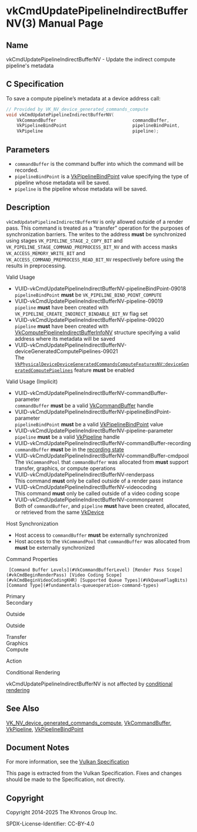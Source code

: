 # vkCmdUpdatePipelineIndirectBufferNV(3) Manual Page

## Name

vkCmdUpdatePipelineIndirectBufferNV - Update the indirect compute pipeline's metadata



## [](#_c_specification)C Specification

To save a compute pipeline’s metadata at a device address call:

```c++
// Provided by VK_NV_device_generated_commands_compute
void vkCmdUpdatePipelineIndirectBufferNV(
    VkCommandBuffer                             commandBuffer,
    VkPipelineBindPoint                         pipelineBindPoint,
    VkPipeline                                  pipeline);
```

## [](#_parameters)Parameters

- `commandBuffer` is the command buffer into which the command will be recorded.
- `pipelineBindPoint` is a [VkPipelineBindPoint](https://registry.khronos.org/vulkan/specs/latest/man/html/VkPipelineBindPoint.html) value specifying the type of pipeline whose metadata will be saved.
- `pipeline` is the pipeline whose metadata will be saved.

## [](#_description)Description

`vkCmdUpdatePipelineIndirectBufferNV` is only allowed outside of a render pass. This command is treated as a “transfer” operation for the purposes of synchronization barriers. The writes to the address **must** be synchronized using stages `VK_PIPELINE_STAGE_2_COPY_BIT` and `VK_PIPELINE_STAGE_COMMAND_PREPROCESS_BIT_NV` and with access masks `VK_ACCESS_MEMORY_WRITE_BIT` and `VK_ACCESS_COMMAND_PREPROCESS_READ_BIT_NV` respectively before using the results in preprocessing.

Valid Usage

- [](#VUID-vkCmdUpdatePipelineIndirectBufferNV-pipelineBindPoint-09018)VUID-vkCmdUpdatePipelineIndirectBufferNV-pipelineBindPoint-09018  
  `pipelineBindPoint` **must** be `VK_PIPELINE_BIND_POINT_COMPUTE`
- [](#VUID-vkCmdUpdatePipelineIndirectBufferNV-pipeline-09019)VUID-vkCmdUpdatePipelineIndirectBufferNV-pipeline-09019  
  `pipeline` **must** have been created with `VK_PIPELINE_CREATE_INDIRECT_BINDABLE_BIT_NV` flag set
- [](#VUID-vkCmdUpdatePipelineIndirectBufferNV-pipeline-09020)VUID-vkCmdUpdatePipelineIndirectBufferNV-pipeline-09020  
  `pipeline` **must** have been created with [VkComputePipelineIndirectBufferInfoNV](https://registry.khronos.org/vulkan/specs/latest/man/html/VkComputePipelineIndirectBufferInfoNV.html) structure specifying a valid address where its metadata will be saved
- [](#VUID-vkCmdUpdatePipelineIndirectBufferNV-deviceGeneratedComputePipelines-09021)VUID-vkCmdUpdatePipelineIndirectBufferNV-deviceGeneratedComputePipelines-09021  
  The [`VkPhysicalDeviceDeviceGeneratedCommandsComputeFeaturesNV`::`deviceGeneratedComputePipelines`](https://registry.khronos.org/vulkan/specs/latest/html/vkspec.html#features-deviceGeneratedComputePipelines) feature **must** be enabled

Valid Usage (Implicit)

- [](#VUID-vkCmdUpdatePipelineIndirectBufferNV-commandBuffer-parameter)VUID-vkCmdUpdatePipelineIndirectBufferNV-commandBuffer-parameter  
  `commandBuffer` **must** be a valid [VkCommandBuffer](https://registry.khronos.org/vulkan/specs/latest/man/html/VkCommandBuffer.html) handle
- [](#VUID-vkCmdUpdatePipelineIndirectBufferNV-pipelineBindPoint-parameter)VUID-vkCmdUpdatePipelineIndirectBufferNV-pipelineBindPoint-parameter  
  `pipelineBindPoint` **must** be a valid [VkPipelineBindPoint](https://registry.khronos.org/vulkan/specs/latest/man/html/VkPipelineBindPoint.html) value
- [](#VUID-vkCmdUpdatePipelineIndirectBufferNV-pipeline-parameter)VUID-vkCmdUpdatePipelineIndirectBufferNV-pipeline-parameter  
  `pipeline` **must** be a valid [VkPipeline](https://registry.khronos.org/vulkan/specs/latest/man/html/VkPipeline.html) handle
- [](#VUID-vkCmdUpdatePipelineIndirectBufferNV-commandBuffer-recording)VUID-vkCmdUpdatePipelineIndirectBufferNV-commandBuffer-recording  
  `commandBuffer` **must** be in the [recording state](#commandbuffers-lifecycle)
- [](#VUID-vkCmdUpdatePipelineIndirectBufferNV-commandBuffer-cmdpool)VUID-vkCmdUpdatePipelineIndirectBufferNV-commandBuffer-cmdpool  
  The `VkCommandPool` that `commandBuffer` was allocated from **must** support transfer, graphics, or compute operations
- [](#VUID-vkCmdUpdatePipelineIndirectBufferNV-renderpass)VUID-vkCmdUpdatePipelineIndirectBufferNV-renderpass  
  This command **must** only be called outside of a render pass instance
- [](#VUID-vkCmdUpdatePipelineIndirectBufferNV-videocoding)VUID-vkCmdUpdatePipelineIndirectBufferNV-videocoding  
  This command **must** only be called outside of a video coding scope
- [](#VUID-vkCmdUpdatePipelineIndirectBufferNV-commonparent)VUID-vkCmdUpdatePipelineIndirectBufferNV-commonparent  
  Both of `commandBuffer`, and `pipeline` **must** have been created, allocated, or retrieved from the same [VkDevice](https://registry.khronos.org/vulkan/specs/latest/man/html/VkDevice.html)

Host Synchronization

- Host access to `commandBuffer` **must** be externally synchronized
- Host access to the `VkCommandPool` that `commandBuffer` was allocated from **must** be externally synchronized

Command Properties

     [Command Buffer Levels](#VkCommandBufferLevel) [Render Pass Scope](#vkCmdBeginRenderPass) [Video Coding Scope](#vkCmdBeginVideoCodingKHR) [Supported Queue Types](#VkQueueFlagBits) [Command Type](#fundamentals-queueoperation-command-types)

Primary  
Secondary

Outside

Outside

Transfer  
Graphics  
Compute

Action

Conditional Rendering

vkCmdUpdatePipelineIndirectBufferNV is not affected by [conditional rendering](#drawing-conditional-rendering)

## [](#_see_also)See Also

[VK\_NV\_device\_generated\_commands\_compute](https://registry.khronos.org/vulkan/specs/latest/man/html/VK_NV_device_generated_commands_compute.html), [VkCommandBuffer](https://registry.khronos.org/vulkan/specs/latest/man/html/VkCommandBuffer.html), [VkPipeline](https://registry.khronos.org/vulkan/specs/latest/man/html/VkPipeline.html), [VkPipelineBindPoint](https://registry.khronos.org/vulkan/specs/latest/man/html/VkPipelineBindPoint.html)

## [](#_document_notes)Document Notes

For more information, see the [Vulkan Specification](https://registry.khronos.org/vulkan/specs/latest/html/vkspec.html#vkCmdUpdatePipelineIndirectBufferNV)

This page is extracted from the Vulkan Specification. Fixes and changes should be made to the Specification, not directly.

## [](#_copyright)Copyright

Copyright 2014-2025 The Khronos Group Inc.

SPDX-License-Identifier: CC-BY-4.0